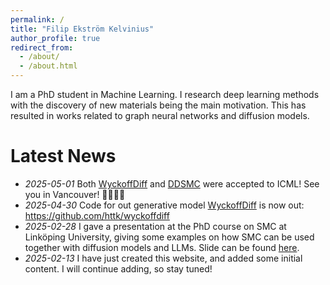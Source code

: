 ```yaml
---
permalink: /
title: "Filip Ekström Kelvinius"
author_profile: true
redirect_from: 
  - /about/
  - /about.html
---
```


I am a PhD student in Machine Learning. I research deep learning methods with the discovery of new materials being the main motivation. This has resulted in works related to graph neural networks and diffusion models.

# Latest News
* *2025-05-01* Both [WyckoffDiff](https://arxiv.org/abs/2502.06485) and [DDSMC](https://arxiv.org/abs/2502.06379) were accepted to ICML! See you in Vancouver! 🚀🚀🚀🚀
* *2025-04-30* Code for out generative model [WyckoffDiff](https://arxiv.org/abs/2502.06485) is now out: <https://github.com/httk/wyckoffdiff>
* *2025-02-28* I gave a presentation at the PhD course on SMC at Linköping University, giving some examples on how SMC can be used together with diffusion models and LLMs. Slide can be found [here](https://www.ida.liu.se/divisions/stima/fokurser/smc2025/material/lectures/lecture17.pdf).
* *2025-02-13* I have just created this website, and added some initial content. I will continue adding, so stay tuned! 